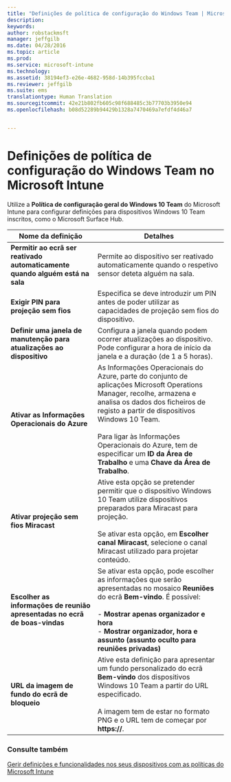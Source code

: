 ```yaml
---
title: "Definições de política de configuração do Windows Team | Microsoft Intune"
description: 
keywords: 
author: robstackmsft
manager: jeffgilb
ms.date: 04/28/2016
ms.topic: article
ms.prod: 
ms.service: microsoft-intune
ms.technology: 
ms.assetid: 38194ef3-e26e-4682-958d-14b395fccba1
ms.reviewer: jeffgilb
ms.suite: ems
translationtype: Human Translation
ms.sourcegitcommit: 42e21b802fb605c98f688485c3b77703b3950e94
ms.openlocfilehash: b08d52289b94429b1328a7470469a7efdf4d46a7


---
```


# Definições de política de configuração do Windows Team no Microsoft Intune
Utilize a **Política de configuração geral do Windows 10 Team** do Microsoft Intune para configurar definições para dispositivos Windows 10 Team inscritos, como o Microsoft Surface Hub.

|Nome da definição|Detalhes|
|----------------|-----------|
|**Permitir ao ecrã ser reativado automaticamente quando alguém está na sala**|Permite ao dispositivo ser reativado automaticamente quando o respetivo sensor deteta alguém na sala.|
|**Exigir PIN para projeção sem fios**|Especifica se deve introduzir um PIN antes de poder utilizar as capacidades de projeção sem fios do dispositivo.|
|**Definir uma janela de manutenção para atualizações ao dispositivo**|Configura a janela quando podem ocorrer atualizações ao dispositivo. Pode configurar a hora de início da janela e a duração (de 1 a 5 horas).|
|**Ativar as Informações Operacionais do Azure**|As Informações Operacionais do Azure, parte do conjunto de aplicações Microsoft Operations Manager, recolhe, armazena e analisa os dados dos ficheiros de registo a partir de dispositivos Windows 10 Team.<br /><br />Para ligar às Informações Operacionais do Azure, tem de especificar um **ID da Área de Trabalho** e uma **Chave da Área de Trabalho**.|
|**Ativar projeção sem fios Miracast**|Ative esta opção se pretender permitir que o dispositivo Windows 10 Team utilize dispositivos preparados para Miracast para projeção.<br /><br />Se ativar esta opção, em **Escolher canal Miracast**, selecione o canal Miracast utilizado para projetar conteúdo.|
|**Escolher as informações de reunião apresentadas no ecrã de boas-vindas**|Se ativar esta opção, pode escolher as informações que serão apresentadas no mosaico **Reuniões** do ecrã **Bem-vindo**. É possível:<br /><br />-   **Mostrar apenas organizador e hora**<br />-   **Mostrar organizador, hora e assunto (assunto oculto para reuniões privadas)**|
|**URL da imagem de fundo do ecrã de bloqueio**|Ative esta definição para apresentar um fundo personalizado do ecrã **Bem-vindo** dos dispositivos Windows 10 Team a partir do URL especificado.<br /><br />A imagem tem de estar no formato PNG e o URL tem de começar por **https://**.|


### Consulte também
[Gerir definições e funcionalidades nos seus dispositivos com as políticas do Microsoft Intune](manage-settings-and-features-on-your-devices-with-microsoft-intune-policies.md)




<!--HONumber=Jun16_HO4-->


